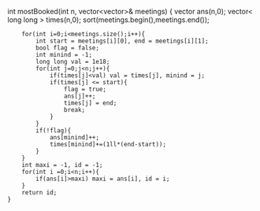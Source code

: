  int mostBooked(int n, vector<vector<int>>& meetings) {
         vector<int> ans(n,0);
        vector< long long > times(n,0);
        sort(meetings.begin(),meetings.end());

        for(int i=0;i<meetings.size();i++){
            int start = meetings[i][0], end = meetings[i][1];
            bool flag = false;
            int minind = -1;
            long long val = 1e18;
            for(int j=0;j<n;j++){
                if(times[j]<val) val = times[j], minind = j;
                if(times[j] <= start){
                    flag = true;
                    ans[j]++;
                    times[j] = end;
                    break;
                }
            }
            if(!flag){
                ans[minind]++;
                times[minind]+=(1ll*(end-start));
            }
        }
        int maxi = -1, id = -1;
        for(int i =0;i<n;i++){
            if(ans[i]>maxi) maxi = ans[i], id = i;
        }
        return id;
    }
